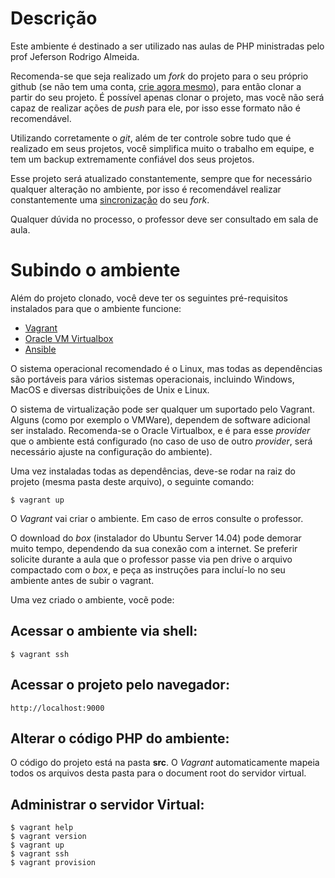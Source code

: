 # Descrição

Este ambiente é destinado a ser utilizado nas aulas de PHP ministradas pelo prof Jeferson Rodrigo Almeida.

Recomenda-se que seja realizado um *fork* do projeto para o seu próprio github (se não tem uma conta, [crie agora mesmo](https://github.com/join?source=header-home)), para então clonar a partir do seu projeto. É possível apenas clonar o projeto, mas vocẽ não será capaz de realizar ações de *push* para ele, por isso esse formato não é recomendável.

Utilizando corretamente o *git*, além de ter controle sobre tudo que é realizado em seus projetos, você simplifica muito o trabalho em equipe, e tem um backup extremamente confiável dos seus projetos.

Esse projeto será atualizado constantemente, sempre que for necessário qualquer alteração no ambiente, por isso é recomendável realizar constantemente uma [sincronização](https://help.github.com/articles/syncing-a-fork/) do seu *fork*.

Qualquer dúvida no processo, o professor deve ser consultado em sala de aula.


# Subindo o ambiente

Além do projeto clonado, você deve ter os seguintes pré-requisitos instalados para que o ambiente funcione:

* [Vagrant](https://www.vagrantup.com/docs/installation/)
* [Oracle VM Virtualbox](https://www.virtualbox.org/wiki/Downloads)
* [Ansible](http://docs.ansible.com/ansible/intro_installation.html)

O sistema operacional recomendado é o Linux, mas todas as dependências são portáveis para vários sistemas operacionais, incluindo Windows, MacOS e diversas distribuições de Unix e Linux.

O sistema de virtualização pode ser qualquer um suportado pelo Vagrant. Alguns (como por exemplo o VMWare), dependem de software adicional ser instalado. Recomenda-se o Oracle Virtualbox, e é para esse *provider* que o ambiente está configurado (no caso de uso de outro *provider*, será necessário ajuste na configuração do ambiente).

Uma vez instaladas todas as dependências, deve-se rodar na raiz do projeto (mesma pasta deste arquivo), o seguinte comando:

    $ vagrant up

O *Vagrant* vai criar o ambiente. Em caso de erros consulte o professor.

O download do *box* (instalador do Ubuntu Server 14.04) pode demorar muito tempo, dependendo da sua conexão com a internet. Se preferir solicite durante a aula que o professor passe via pen drive o arquivo compactado com o *box*, e peça as instruções para incluí-lo no seu ambiente antes de subir o vagrant.

Uma vez criado o ambiente, vocẽ pode:

## Acessar o ambiente via shell:

    $ vagrant ssh


## Acessar o projeto pelo navegador:

    http://localhost:9000


## Alterar o código PHP do ambiente:

O código do projeto está na pasta **src**. O *Vagrant* automaticamente mapeia todos os arquivos desta pasta para o document root do servidor virtual.


## Administrar o servidor Virtual:

    $ vagrant help
    $ vagrant version
    $ vagrant up
    $ vagrant ssh
    $ vagrant provision



